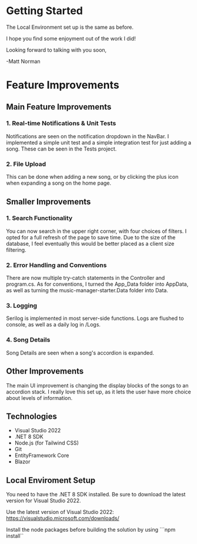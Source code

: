 


# Getting Started

The Local Environment set up is the same as before.

I hope you find some enjoyment out of the work I did!

Looking forward to talking with you soon,

-Matt Norman

# Feature Improvements

## Main Feature Improvements

### 1. Real-time Notifications & Unit Tests
Notifications are seen on the notification dropdown in the NavBar. 
I implemented a simple unit test and a simple integration test for just adding a song. These can be seen in the Tests project. 

### 2. File Upload
This can be done when adding a new song, or by clicking the plus icon when expanding a song on the home page. 

## Smaller Improvements

### 1. Search Functionality
You can now search in the upper right corner, with four choices of filters. 
I opted for a full refresh of the page to save time. Due to the size of the database, I feel eventually this would be
better placed as a client size filtering.

### 2. Error Handling and Conventions
There are now multiple try-catch statements in the Controller and program.cs. As for conventions, 
I turned the App_Data folder into AppData, as well as turning the music-manager-starter.Data folder into Data. 

### 3. Logging
Serilog is implemented in most server-side functions. Logs are flushed to console, as well as a daily log in /Logs.

### 4. Song Details
Song Details are seen when a song's accordion is expanded. 

## Other Improvements
The main UI improvement is changing the display blocks of the songs to an accordion stack. I really love this set up, as it lets the user have more choice about levels of information.




## Technologies
- Visual Studio 2022 
- .NET 8 SDK
- Node.js (for Tailwind CSS)
- Git
- EntityFramework Core 
- Blazor


## Local Enviroment Setup
You need to have the .NET 8 SDK installed. Be sure to download the latest version for Visual Studio 2022.

Use the latest version of Visual Studio 2022: https://visualstudio.microsoft.com/downloads/

Install the node packages before building the solution by using ```npm install``


